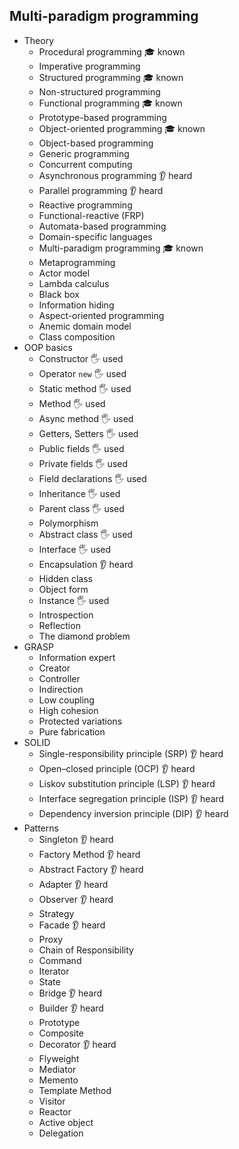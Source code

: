 ## Multi-paradigm programming

- Theory
  - Procedural programming 🎓 known
  - Imperative programming
  - Structured programming 🎓 known
  - Non-structured programming
  - Functional programming 🎓 known
  - Prototype-based programming
  - Object-oriented programming 🎓 known
  - Object-based programming
  - Generic programming
  - Concurrent computing
  - Asynchronous programming 👂 heard
  - Parallel programming 👂 heard
  - Reactive programming
  - Functional-reactive (FRP)
  - Automata-based programming
  - Domain-specific languages
  - Multi-paradigm programming 🎓 known
  - Metaprogramming
  - Actor model
  - Lambda calculus
  - Black box
  - Information hiding
  - Aspect-oriented programming
  - Anemic domain model
  - Class composition
- OOP basics
  - Constructor 🖐️ used
  - Operator `new` 🖐️ used
  - Static method 🖐️ used
  - Method 🖐️ used
  - Async method 🖐️ used
  - Getters, Setters 🖐️ used
  - Public fields 🖐️ used
  - Private fields 🖐️ used
  - Field declarations 🖐️ used
  - Inheritance 🖐️ used
  - Parent class 🖐️ used
  - Polymorphism
  - Abstract class 🖐️ used
  - Interface 🖐️ used
  - Encapsulation 👂 heard
  - Hidden class
  - Object form
  - Instance 🖐️ used
  - Introspection
  - Reflection
  - The diamond problem
- GRASP
  - Information expert
  - Creator
  - Controller 
  - Indirection
  - Low coupling
  - High cohesion
  - Protected variations
  - Pure fabrication
- SOLID
  - Single-responsibility principle (SRP) 👂 heard
  - Open–closed principle (OCP) 👂 heard
  - Liskov substitution principle (LSP) 👂 heard
  - Interface segregation principle (ISP) 👂 heard
  - Dependency inversion principle (DIP) 👂 heard
- Patterns
  - Singleton 👂 heard
  - Factory Method 👂 heard
  - Abstract Factory 👂 heard
  - Adapter 👂 heard
  - Observer 👂 heard
  - Strategy
  - Facade 👂 heard
  - Proxy
  - Chain of Responsibility
  - Command
  - Iterator
  - State
  - Bridge 👂 heard
  - Builder 👂 heard
  - Prototype
  - Composite
  - Decorator 👂 heard
  - Flyweight
  - Mediator
  - Memento
  - Template Method
  - Visitor
  - Reactor
  - Active object
  - Delegation
